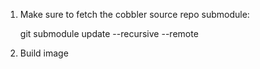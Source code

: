 
1) Make sure to fetch the cobbler source repo submodule:

    git submodule update --recursive --remote

2) Build image

